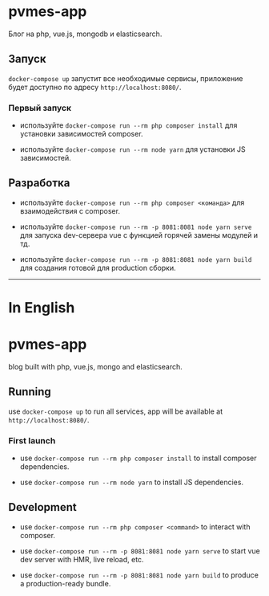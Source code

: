 # pvmes-app
Блог на php, vue.js, mongodb и elasticsearch.

## Запуск
`docker-compose up` запустит все необходимые сервисы, приложение будет доступно по адресу `http://localhost:8080/`.

### Первый запуск
- используйте `docker-compose run --rm php composer install` для установки зависимостей composer.

- используйте `docker-compose run --rm node yarn` для установки JS  зависимостей.

## Разработка

- используйте `docker-compose run --rm php composer <команда>` для взаимодействия с composer.

- используйте `docker-compose run --rm -p 8081:8081 node yarn serve` для запуска dev-сервера vue с функцией горячей замены модулей и тд.

- используйте `docker-compose run --rm -p 8081:8081 node yarn build` для создания готовой для production сборки.
 

---
# In English
# pvmes-app
blog built with php, vue.js, mongo and elasticsearch.

## Running
use `docker-compose up` to run all services, app will be available at `http://localhost:8080/`.

### First launch
- use `docker-compose run --rm php composer install` to install composer dependencies.

- use `docker-compose run --rm node yarn` to install JS dependencies.


## Development

- use `docker-compose run --rm php composer <command>` to interact with composer.

- use `docker-compose run --rm -p 8081:8081 node yarn serve` to start vue dev server with HMR, live reload, etc. 

- use `docker-compose run --rm -p 8081:8081 node yarn build` to produce a production-ready bundle. 
 
